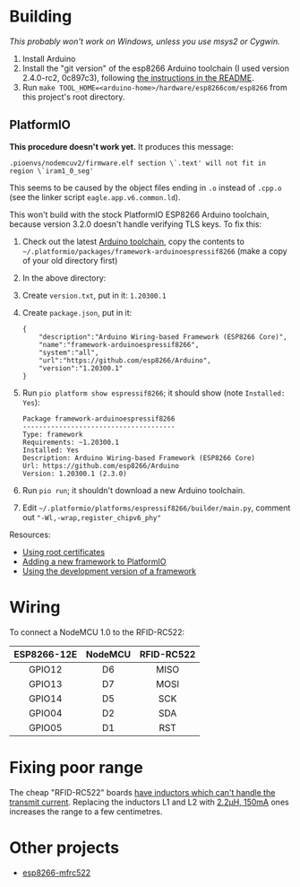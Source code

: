 # Building

*This probably won't work on Windows, unless you use msys2 or Cygwin.*

 1. Install Arduino
 1. Install the "git version" of the esp8266 Arduino toolchain (I used version 2.4.0-rc2, 0c897c3), following [the instructions in the README][esp8266-arduino-install-git].
 1. Run `make TOOL_HOME=<arduino-home>/hardware/esp8266com/esp8266` from this project's root directory.

## PlatformIO

**This procedure doesn't work yet.**  It produces this message:

    .pioenvs/nodemcuv2/firmware.elf section \`.text' will not fit in region \`iram1_0_seg'

This seems to be caused by the object files ending in `.o` instead of `.cpp.o` (see the linker script `eagle.app.v6.common.ld`).

This won't build with the stock PlatformIO ESP8266 Arduino toolchain, because version 3.2.0 doesn't handle verifying TLS keys.  To fix this:

1. Check out the latest [Arduino toolchain][esp8266-arduino], copy the contents to `~/.platformio/packages/framework-arduinoespressif8266` (make a copy of your old directory first)
1. In the above directory:
  1. Create `version.txt`, put in it: `1.20300.1`
  1. Create `package.json`, put in it:

     ```
     {
         "description":"Arduino Wiring-based Framework (ESP8266 Core)",
         "name":"framework-arduinoespressif8266",
         "system":"all",
         "url":"https://github.com/esp8266/Arduino",
         "version":"1.20300.1"
     }
     ```

  1. Run `pio platform show espressif8266`; it should show (note `Installed: Yes`):

     ```
     Package framework-arduinoespressif8266
     --------------------------------------
     Type: framework
     Requirements: ~1.20300.1
     Installed: Yes
     Description: Arduino Wiring-based Framework (ESP8266 Core)
     Url: https://github.com/esp8266/Arduino
     Version: 1.20300.1 (2.3.0)
     ```  

  1. Run `pio run`; it shouldn't download a new Arduino toolchain.
 1. Edit `~/.platformio/platforms/espressif8266/builder/main.py`, comment out `"-Wl,-wrap,register_chipv6_phy"`

Resources:

* [Using root certificates][use-root-certificate]
* [Adding a new framework to PlatformIO][platformio-new-framework]
* [Using the development version of a framework][platformio-development-framework]

# Wiring

To connect a NodeMCU 1.0 to the RFID-RC522:

| ESP8266-12E | NodeMCU | RFID-RC522 |
|:-----------:|:-------:|:----------:|
| GPIO12      | D6      | MISO       |
| GPIO13      | D7      | MOSI       |
| GPIO14      | D5      | SCK        |
| GPIO04      | D2      | SDA        |
| GPIO05      | D1      | RST        |

# Fixing poor range

The cheap "RFID-RC522" boards [have inductors which can't handle the transmit current][replace-inductor].  Replacing the inductors L1 and L2 with [2.2µH, 150mA][replacement-inductor-rs] ones increases the range to a few centimetres.

# Other projects

* [esp8266-mfrc522](https://github.com/Jorgen-VikingGod/ESP8266-MFRC522)

[replace-inductor]: https://forum.mikroe.com/viewtopic.php?p=255809#p255809
[replacement-inductor-rs]: http://au.rs-online.com/web/p/multilayer-surface-mount-inductors/6041524
[esp8266-arduino]: https://github.com/esp8266/Arduino
[use-root-certificate]: https://github.com/esp8266/Arduino/pull/2968
[platformio-new-framework]: https://community.platformio.org/t/adding-a-new-framework-to-platformio/297
[platformio-development-framework]: https://github.com/platformio/platformio-core/issues/339#issuecomment-160164467
[esp8266-arduino-install-git]: https://github.com/esp8266/Arduino/blob/f30c03b9e132914b253f3d6de69c80a260226173/README.md#using-git-version
